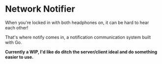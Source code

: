 # Network Notifier

When you're locked in with both headphones on, it can be hard to hear each other!

That's where notify comes in, a notification communication system built with Go. 

**Currently a WIP, I'd like do ditch the server/client ideal and do something easier to use.**